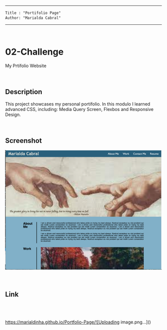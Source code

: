  ---
    Title : "Portifolio Page"
    Author: "Marialda Cabral"
---
<br /> 

# 02-Challenge
My Prtifolio Website <br /> <br />  <br />

## Description
This project showcases my personal portifolio.
In this modulo I learned advanced CSS, including: Media Query Screen, Flexbos and Responsive Design.<br /> <br />  <br />

## Screenshot
 ![Web page screenshot](./assets/images/Portifolio_Page.png) <br /> <br /> <br />

## Link
<br /> <br />  <br />
https://marialdinha.github.io/Portfolio-Page/![Uploading image.png…]()
